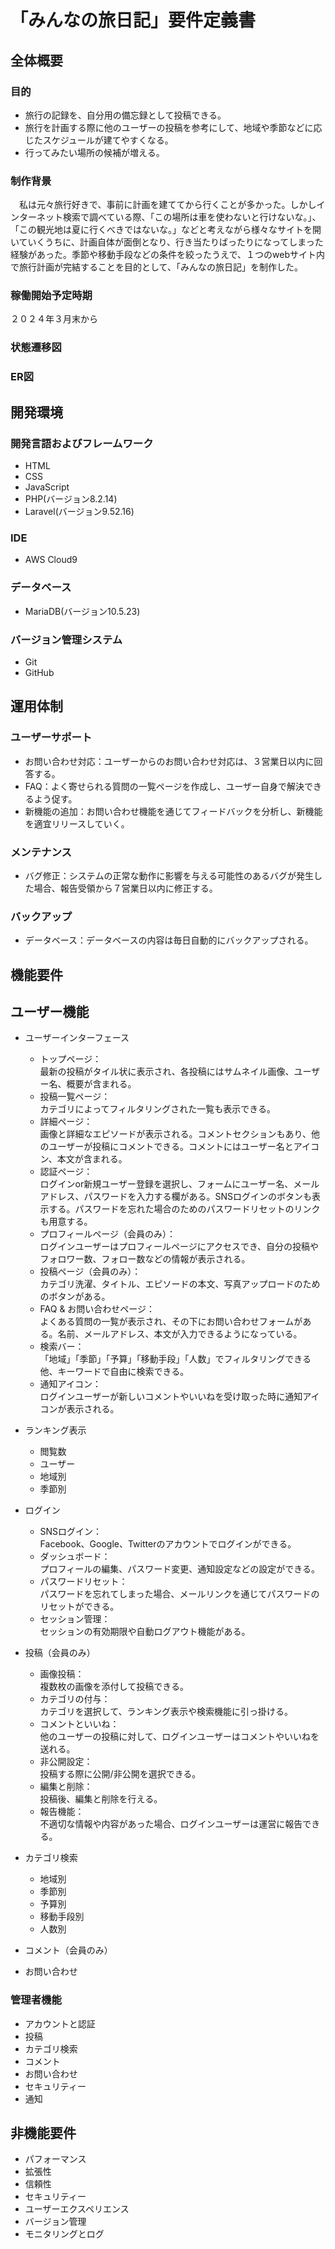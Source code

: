 # 「みんなの旅日記」要件定義書


## 全体概要

### 目的
* 旅行の記録を、自分用の備忘録として投稿できる。
* 旅行を計画する際に他のユーザーの投稿を参考にして、地域や季節などに応じたスケジュールが建てやすくなる。
* 行ってみたい場所の候補が増える。

### 制作背景
　私は元々旅行好きで、事前に計画を建ててから行くことが多かった。しかしインターネット検索で調べている際、「この場所は車を使わないと行けないな。」、「この観光地は夏に行くべきではないな。」などと考えながら様々なサイトを開いていくうちに、計画自体が面倒となり、行き当たりばったりになってしまった経験があった。季節や移動手段などの条件を絞ったうえで、１つのwebサイト内で旅行計画が完結することを目的として、「みんなの旅日記」を制作した。

### 稼働開始予定時期
２０２４年３月末から

### 状態遷移図

### ER図

## 開発環境

### 開発言語およびフレームワーク
* HTML
* CSS
* JavaScript
* PHP(バージョン8.2.14)
* Laravel(バージョン9.52.16)

### IDE
* AWS Cloud9

### データベース
* MariaDB(バージョン10.5.23)

### バージョン管理システム
* Git
* GitHub

## 運用体制

### ユーザーサポート
* お問い合わせ対応：ユーザーからのお問い合わせ対応は、３営業日以内に回答する。
* FAQ：よく寄せられる質問の一覧ページを作成し、ユーザー自身で解決できるよう促す。
* 新機能の追加：お問い合わせ機能を通じてフィードバックを分析し、新機能を適宜リリースしていく。

### メンテナンス
* バグ修正：システムの正常な動作に影響を与える可能性のあるバグが発生した場合、報告受領から７営業日以内に修正する。

### バックアップ
* データベース：データベースの内容は毎日自動的にバックアップされる。


## 機能要件

## ユーザー機能

* ユーザーインターフェース
  * トップページ：  
  最新の投稿がタイル状に表示され、各投稿にはサムネイル画像、ユーザー名、概要が含まれる。
  * 投稿一覧ページ：  
  カテゴリによってフィルタリングされた一覧も表示できる。
  * 詳細ページ：  
  画像と詳細なエピソードが表示される。コメントセクションもあり、他のユーザーが投稿にコメントできる。コメントにはユーザー名とアイコン、本文が含まれる。
  * 認証ページ：  
  ログインor新規ユーザー登録を選択し、フォームにユーザー名、メールアドレス、パスワードを入力する欄がある。SNSログインのボタンも表示する。パスワードを忘れた場合のためのパスワードリセットのリンクも用意する。
  * プロフィールページ（会員のみ）：  
  ログインユーザーはプロフィールページにアクセスでき、自分の投稿やフォロワー数、フォロー数などの情報が表示される。
  * 投稿ページ（会員のみ）：  
  カテゴリ洗濯、タイトル、エピソードの本文、写真アップロードのためのボタンがある。
  * FAQ & お問い合わせページ：  
  よくある質問の一覧が表示され、その下にお問い合わせフォームがある。名前、メールアドレス、本文が入力できるようになっている。
  * 検索バー：  
  「地域」「季節」「予算」「移動手段」「人数」でフィルタリングできる他、キーワードで自由に検索できる。
  * 通知アイコン：  
  ログインユーザーが新しいコメントやいいねを受け取った時に通知アイコンが表示される。

* ランキング表示
  * 閲覧数
  * ユーザー
  * 地域別
  * 季節別

* ログイン
  * SNSログイン：  
  Facebook、Google、Twitterのアカウントでログインができる。
  * ダッシュボード：  
  プロフィールの編集、パスワード変更、通知設定などの設定ができる。
  * パスワードリセット：  
  パスワードを忘れてしまった場合、メールリンクを通じてパスワードのリセットができる。
  * セッション管理：  
  セッションの有効期限や自動ログアウト機能がある。

* 投稿（会員のみ）
  * 画像投稿：  
  複数枚の画像を添付して投稿できる。
  * カテゴリの付与：  
  カテゴリを選択して、ランキング表示や検索機能に引っ掛ける。
  * コメントといいね：  
  他のユーザーの投稿に対して、ログインユーザーはコメントやいいねを送れる。
  * 非公開設定：  
  投稿する際に公開/非公開を選択できる。
  * 編集と削除：  
  投稿後、編集と削除を行える。
  * 報告機能：  
  不適切な情報や内容があった場合、ログインユーザーは運営に報告できる。

* カテゴリ検索
  * 地域別
  * 季節別
  * 予算別
  * 移動手段別
  * 人数別

* コメント（会員のみ）
* お問い合わせ

### 管理者機能
* アカウントと認証
* 投稿
* カテゴリ検索
* コメント
* お問い合わせ
* セキュリティー
* 通知

## 非機能要件
* パフォーマンス
* 拡張性
* 信頼性
* セキュリティー
* ユーザーエクスペリエンス
* バージョン管理
* モニタリングとログ